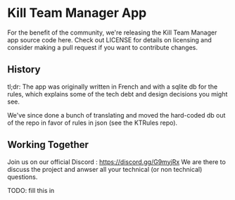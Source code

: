 # Kill Team Manager App

For the benefit of the community, we're releasing the Kill Team Manager app
source code here. Check out LICENSE for details on licensing and consider
making a pull request if you want to contribute changes.

## History

tl;dr: The app was originally written in French and with a sqlite db for the
rules, which explains some of the tech debt and design decisions you might
see.

We've since done a bunch of translating and moved the hard-coded db out of
the repo in favor of rules in json (see the KTRules repo).

## Working Together
Join us on our official Discord : https://discord.gg/G9myjRx We are there to discuss the project and anwser all your technical (or non technical) questions.

TODO: fill this in
